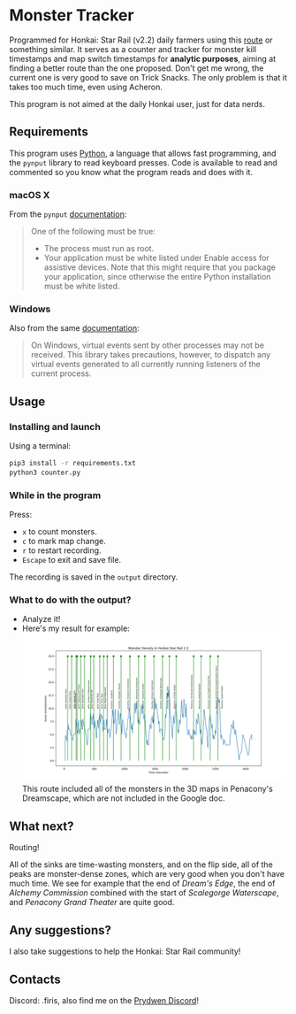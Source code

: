 # Monster Tracker

Programmed for Honkai: Star Rail (v2.2) daily farmers using this [route](https://www.prydwen.gg/star-rail/guides/daily-farming-route) or something similar.
It serves as a counter and tracker for monster kill timestamps and map switch timestamps for **analytic purposes**, aiming at finding a better route than the one proposed. Don't get me wrong, the current one is very good to save on Trick Snacks. The only problem is that it takes too much time, even using Acheron.

This program is not aimed at the daily Honkai user, just for data nerds.

## Requirements
This program uses [Python](https://www.python.org), a language that allows fast programming, and the `pynput` library to read keyboard presses. Code is available to read and commented so you know what the program reads and does with it.

### macOS X
From the `pynput` [documentation](https://pythonhosted.org/pynput/keyboard.html#monitoring-the-keyboard):
> One of the following must be true:
> - The process must run as root.
> - Your application must be white listed under Enable access for assistive devices. Note that this might require that you package your application, since otherwise the entire Python installation must be white listed.

### Windows
Also from the same [documentation](https://pythonhosted.org/pynput/keyboard.html#monitoring-the-keyboard):
> On Windows, virtual events sent by other processes may not be received. This library takes precautions, however, to dispatch any virtual events generated to all currently running listeners of the current process.

## Usage
### Installing and launch
Using a terminal:
```sh
pip3 install -r requirements.txt
python3 counter.py
```

### While in the program
Press:
- `x` to count monsters.
- `c` to mark map change.
- `r` to restart recording.
- `Escape` to exit and save file.

The recording is saved in the `output` directory.

### What to do with the output?
- Analyze it!
- Here's my result for example:
![Monster Density Plot](https://raw.githubusercontent.com/firisthetraveller/monster-tracker/main/images/Figure_2.png)
This route included all of the monsters in the 3D maps in Penacony's Dreamscape, which are not included in the Google doc.

## What next?
Routing!

All of the sinks are time-wasting monsters, and on the flip side, all of the peaks are monster-dense zones, which are very good when you don't have much time.
We see for example that the end of *Dream's Edge*, the end of *Alchemy Commission* combined with the start of *Scalegorge Waterscape*, and *Penacony Grand Theater* are quite good.

## Any suggestions?
I also take suggestions to help the Honkai: Star Rail community!

## Contacts
Discord: .firis, also find me on the [Prydwen Discord](https://discord.gg/prydwen)!